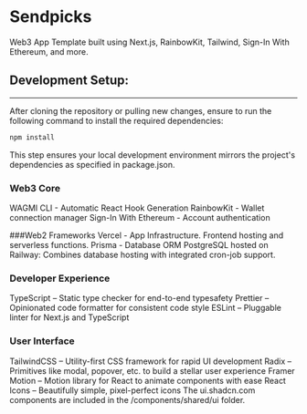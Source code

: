 # Sendpicks

Web3 App Template built using Next.js, RainbowKit, Tailwind, Sign-In With Ethereum, and more.

## Development Setup:
---

After cloning the repository or pulling new changes, ensure to run the following command to install the required dependencies:

```bash
npm install
```

This step ensures your local development environment mirrors the project's dependencies as specified in package.json.

### Web3 Core
WAGMI CLI - Automatic React Hook Generation
RainbowKit - Wallet connection manager
Sign-In With Ethereum - Account authentication

###Web2 Frameworks
Vercel - App Infrastructure. Frontend hosting and serverless functions.
Prisma - Database ORM
PostgreSQL hosted on Railway: Combines database hosting with integrated cron-job support.

### Developer Experience
TypeScript – Static type checker for end-to-end typesafety
Prettier – Opinionated code formatter for consistent code style
ESLint – Pluggable linter for Next.js and TypeScript

### User Interface
TailwindCSS – Utility-first CSS framework for rapid UI development
Radix – Primitives like modal, popover, etc. to build a stellar user experience
Framer Motion – Motion library for React to animate components with ease
React Icons – Beautifully simple, pixel-perfect icons
The ui.shadcn.com components are included in the /components/shared/ui folder.



